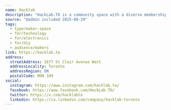 ```yaml
---
name: Hacklab
description: "HackLab.TO is a community space with a diverse membership, including artists, computer programmers, web designers, and hardware hackers. It is inspired by the philosophies of the global hackerspaces movement which encourages people to socialize, share knowledge, and work together on their projects. Newcomers are welcome every Tuesday night."
source: "@admin included 2025-08-29"
tags:
  - type/maker-space
  - for/technology
  - for/electronics
  - for/diy
  - audience/makers
link: https://hacklab.to
address:
  streetAddress: 1677 St Clair Avenue West
  addressLocality: Toronto
  addressRegion: ON
  postalCode: M6N 1H9
social:
  instagram: https://www.instagram.com/hacklab.to/
  facebook: https://www.facebook.com/HackLab.TO/
  twitter: https://x.com/hacklabto
  linkedin: https://ca.linkedin.com/company/hacklab-toronto
---
```

